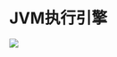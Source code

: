 # JVM执行引擎

![](https://cdn.jsdelivr.net/gh/vpdong/opt-imgs@master/data/20210306185753-JVM%E8%99%9A%E6%8B%9F%E6%9C%BA.svg)
